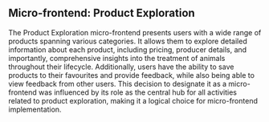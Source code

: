﻿
## Micro-frontend: Product Exploration

The Product Exploration micro-frontend presents users with a wide range of products spanning various categories. It allows them to explore detailed information about each product, including pricing, producer details, and importantly, comprehensive insights into the treatment of animals throughout their lifecycle. Additionally, users have the ability to save products to their favourites and provide feedback, while also being able to view feedback from other users. This decision to designate it as a micro-frontend was influenced by its role as the central hub for all activities related to product exploration, making it a logical choice for micro-frontend implementation.
